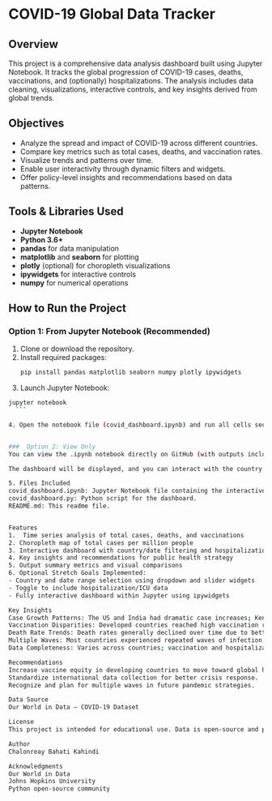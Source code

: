 # COVID-19 Global Data Tracker

## Overview
This project is a comprehensive data analysis dashboard built using Jupyter Notebook. It tracks the global progression of COVID-19 cases, deaths, vaccinations, and (optionally) hospitalizations. The analysis includes data cleaning, visualizations, interactive controls, and key insights derived from global trends.

## Objectives
- Analyze the spread and impact of COVID-19 across different countries.
- Compare key metrics such as total cases, deaths, and vaccination rates.
- Visualize trends and patterns over time.
- Enable user interactivity through dynamic filters and widgets.
- Offer policy-level insights and recommendations based on data patterns.

## Tools & Libraries Used
- **Jupyter Notebook**
- **Python 3.6+**
- **pandas** for data manipulation  
- **matplotlib** and **seaborn** for plotting  
- **plotly** (optional) for choropleth visualizations  
- **ipywidgets** for interactive controls  
- **numpy** for numerical operations

## How to Run the Project

### Option 1: From Jupyter Notebook (Recommended)
1. Clone or download the repository.
2. Install required packages:
   ```bash
   pip install pandas matplotlib seaborn numpy plotly ipywidgets
    ```
3.  Launch Jupyter Notebook:
   ```bash
   jupyter notebook
     ```

4. Open the notebook file (covid_dashboard.ipynb) and run all cells sequentially.


###  Option 2: View Only
You can view the .ipynb notebook directly on GitHub (with outputs included) without installing anything.

 The dashboard will be displayed, and you can interact with the country dropdown, date range slider, and checkbox to view specific data.

5. Files Included
covid_dashboard.ipynb: Jupyter Notebook file containing the interactive dashboard.
covid_dashboard.py: Python script for the dashboard.
README.md: This readme file.


Features
1.  Time series analysis of total cases, deaths, and vaccinations
2. Choropleth map of total cases per million people
3. Interactive dashboard with country/date filtering and hospitalization toggle
4. Key insights and recommendations for public health strategy
5. Output summary metrics and visual comparisons
6. Optional Stretch Goals Implemented:
 - Country and date range selection using dropdown and slider widgets
 - Toggle to include hospitalization/ICU data
 - Fully interactive dashboard within Jupyter using ipywidgets

Key Insights
Case Growth Patterns: The US and India had dramatic case increases; Kenya remained significantly lower.
Vaccination Disparities: Developed countries reached high vaccination rates faster than developing ones.
Death Rate Trends: Death rates generally declined over time due to better treatments and hospital preparedness.
Multiple Waves: Most countries experienced repeated waves of infection.
Data Completeness: Varies across countries; vaccination and hospitalization data was less complete in some.

Recommendations
Increase vaccine equity in developing countries to move toward global herd immunity.
Standardize international data collection for better crisis response.
Recognize and plan for multiple waves in future pandemic strategies.

Data Source
Our World in Data – COVID-19 Dataset

License
This project is intended for educational use. Data is open-source and publicly available.

Author
Chalonreay Bahati Kahindi

Acknowledgments
Our World in Data
Johns Hopkins University
Python open-source community



